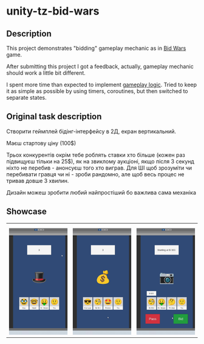 # unity-tz-bid-wars

## Description

This project demonstrates "bidding" gameplay mechanic as in [Bid Wars](https://play.google.com/store/apps/details?id=br.com.tapps.bidwars) game.

After submitting this project I got a feedback, actually, gameplay mechanic should work a little bit different.

I spent more time than expected to implement [gameplay logic](https://github.com/kukumberman/unity-tz-bid-wars/commit/4978f94b77320f866b7cfae3674fff8f0f81f7a5). Tried to keep it as simple as possible by using timers, coroutines, but then switched to separate states.

## Original task description

Створити геймплей бідінг-інтерфейсу в 2Д, екран вертикальний.

Маєш стартову ціну (100$)

Трьох конкурентів окрім тебе роблять ставки хто більше (кожен раз підвищуєш тільки на 25$), як на звиклому аукціоні, якщо після 3 секунд ніхто не перебив - анонсуєш того хто виграв. Для ШІ щоб зрозуміти чи перебивати гравця чи ні - зроби рандомно, але щоб весь процес не тривав довше 3 хвилин.

Дизайн можеш зробити любий найпростіший бо важлива сама механіка

## Showcase

<table>
  <tr>
    <td>
      <img src="./.github-content/showcase_1.gif" />
    </td>
   <td>
      <img src="./.github-content/showcase_2.gif" />
    </td>
   <td>
      <img src="./.github-content/showcase_3.gif" />
    </td>
  </tr>
</table>

